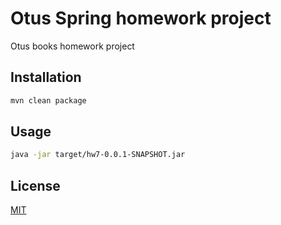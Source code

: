 # Otus Spring homework project

Otus books homework project

## Installation

```bash
mvn clean package
```

## Usage

```bash
java -jar target/hw7-0.0.1-SNAPSHOT.jar 
```

## License
[MIT](https://choosealicense.com/licenses/mit/)